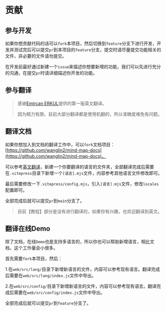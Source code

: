 # 贡献

## 参与开发

如果你想贡献代码的话可以`fork`本项目，然后切换到`feature`分支下进行开发，开发并测试完后可以提交`pr`到本项目的`feature`分支，提交时请尽量提交功能相关的文件，非必要的文件请勿提交。

在开发前最好通过新建一个`issue`来描述你想要新增的功能，我们可以先进行充分的沟通，在提交`pr`时请详细描述你开发的功能。

## 参与翻译

> 感谢[Emircan ERKUL](https://github.com/emircanerkul)提供的第一版英文翻译。
>
> 因为精力有限，目前大部分翻译都是使用机翻的，所以准确度难免有问题。

## 翻译文档

如果你想加入到文档的翻译工作中，可以`fork`文档项目：[https://github.com/wanglin2/mind-map-docs](https://github.com/wanglin2/mind-map-docs)。

可以参考[英文翻译](https://github.com/wanglin2/mind-map-docs/tree/main/src/en)，新建一个你要翻译的语言的文件夹，全部翻译完成后需要在`.vitepress`目录下新增一个`[语言].mjs`文件，内容参考其他语言文件修改即可。

最后需要修改一下`.vitepress/config.mjs`，引入`[语言].mjs`文件，修改`locales`配置即可。

全部完成后就可以提交`pr`到`main`分支了。

> 目前【教程】部分是没有进行翻译的，如果你有兴趣，也欢迎翻译到英文。

## 翻译在线Demo

除了文档，在线`Demo`也是支持多语言的，所以你也可以帮助新增语言，相比文档，这个工作量会小很多。

首先需要`fork`本项目，然后：

1.在`web/src/lang/`目录下新增新语言的文件，内容可以参考现有语言。翻译完成后需要在`web/src/lang/index.js`文件中导出。

2.在`web/src/config/`目录下新增新语言的文件，内容可以参考现有语言。翻译完成后需要在`web/src/config/index.js`文件中导出。

全部完成后就可以提交`pr`到`feature`分支了。
